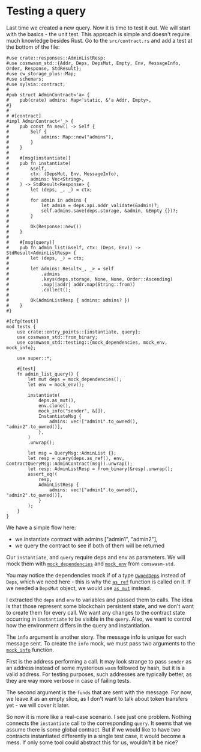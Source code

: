 # Testing a query

Last time we created a new query. Now it is time to test it out. We will start with the basics -
the unit test. This approach is simple and doesn't require much knowledge besides Rust. Go to the
`src/contract.rs` and add a test at the bottom of the file:

```rust,noplayground
#use crate::responses::AdminListResp;
#use cosmwasm_std::{Addr, Deps, DepsMut, Empty, Env, MessageInfo, Order, Response, StdResult};
#use cw_storage_plus::Map;
#use schemars;
#use sylvia::contract;
#
#pub struct AdminContract<'a> {
#    pub(crate) admins: Map<'static, &'a Addr, Empty>,
#}
#
# #[contract]
#impl AdminContract<'_> {
#    pub const fn new() -> Self {
#        Self {
#            admins: Map::new("admins"),
#        }
#    }
#
#    #[msg(instantiate)]
#    pub fn instantiate(
#        &self,
#        ctx: (DepsMut, Env, MessageInfo),
#        admins: Vec<String>,
#    ) -> StdResult<Response> {
#        let (deps, _, _) = ctx;
#
#        for admin in admins {
#            let admin = deps.api.addr_validate(&admin)?;
#            self.admins.save(deps.storage, &admin, &Empty {})?;
#        }
#
#        Ok(Response::new())
#    }
#
#    #[msg(query)]
#    pub fn admin_list(&self, ctx: (Deps, Env)) -> StdResult<AdminListResp> {
#        let (deps, _) = ctx;
#
#        let admins: Result<_, _> = self
#            .admins
#            .keys(deps.storage, None, None, Order::Ascending)
#            .map(|addr| addr.map(String::from))
#            .collect();
#
#        Ok(AdminListResp { admins: admins? })
#    }
#}

#[cfg(test)]
mod tests {
    use crate::entry_points::{instantiate, query};
    use cosmwasm_std::from_binary;
    use cosmwasm_std::testing::{mock_dependencies, mock_env, mock_info};

    use super::*;

    #[test]
    fn admin_list_query() {
        let mut deps = mock_dependencies();
        let env = mock_env();

        instantiate(
            deps.as_mut(),
            env.clone(),
            mock_info("sender", &[]),
            InstantiateMsg {
                admins: vec!["admin1".to_owned(), "admin2".to_owned()],
            },
        )
        .unwrap();

        let msg = QueryMsg::AdminList {};
        let resp = query(deps.as_ref(), env, ContractQueryMsg::AdminContract(msg)).unwrap();
        let resp: AdminListResp = from_binary(&resp).unwrap();
        assert_eq!(
            resp,
            AdminListResp {
                admins: vec!["admin1".to_owned(), "admin2".to_owned()],
            }
        );
    }
}
```

We have a simple flow here:

- we instantiate contract with admins \["admin1", "admin2"\],
- we query the contract to see if both of them will be returned

Our `instantiate`, and `query` require deps and env as parameters. We will mock them with
[`mock_dependencies`](https://docs.rs/cosmwasm-std/1.1.0/cosmwasm_std/testing/fn.mock_dependencies.html)
and [`mock_env`](https://docs.rs/cosmwasm-std/1.1.0/cosmwasm_std/testing/fn.mock_env.html) from
`comswasm-std`.

You may notice the dependencies mock if of a type
[`OwnedDeps`](https://docs.rs/cosmwasm-std/1.1.0/cosmwasm_std/struct.OwnedDeps.html) instead
of `Deps`, which we need here - this is why the
[`as_ref`](https://docs.rs/cosmwasm-std/1.1.0/cosmwasm_std/struct.OwnedDeps.html#method.as_ref)
function is called on it. If we needed a `DepsMut` object, we would use
[`as_mut`](https://docs.rs/cosmwasm-std/1.1.0/cosmwasm_std/struct.OwnedDeps.html#method.as_mut)
instead.

I extracted the `deps` and `env` to variables
and passed them to calls. The idea is that those represent some blockchain persistent state,
and we don't want to create them for every call. We want any changes to the contract state occurring
in `instantiate` to be visible in the `query`. Also, we want to control how the environment differs
in the query and instantiation.

The `info` argument is another story. The message info is unique for each message sent. To create
the `info` mock, we must pass two arguments to the
[`mock_info`](https://docs.rs/cosmwasm-std/1.0.0/cosmwasm_std/testing/fn.mock_info.html) function.

First is the address performing a call. It may look strange to pass `sender` as an address instead
of some mysterious `wasm` followed by hash, but it is a valid address. For testing purposes, such
addresses are typically better, as they are way more verbose in case of failing tests.

The second argument is the `funds` that are sent with the message. For now, we leave it as an empty
slice, as I don't want to talk about token transfers yet - we will cover it later.

So now it is more like a real-case scenario. I see just one problem. Nothing connects the `instantiate`
call to the corresponding `query`. It seems that we assume there is some global contract. But if we
would like to have two contracts instantiated differently in a single test case, it
would become a mess. If only some tool could abstract this for us, wouldn't it be nice?
